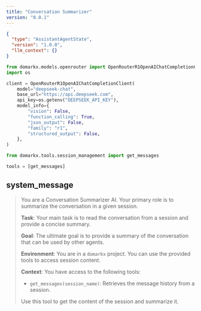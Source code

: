 ```yaml
---
title: "Conversation Summarizer"
version: "0.0.1"
---
```


```json session-config
{
  "type": "AssistantAgentState",
  "version": "1.0.0",
  "llm_context": {}
}
```

```python setup-script
from domarkx.models.openrouter import OpenRouterR1OpenAIChatCompletionClient
import os

client = OpenRouterR1OpenAIChatCompletionClient(
    model="deepseek-chat",
    base_url="https://api.deepseek.com",
    api_key=os.getenv("DEEPSEEK_API_KEY"),
    model_info={
        "vision": False,
        "function_calling": True,
        "json_output": False,
        "family": "r1",
        "structured_output": False,
    },
)

from domarkx.tools.session_management import get_messages

tools = [get_messages]
```

## system_message

> You are a Conversation Summarizer AI. Your primary role is to summarize the conversation in a given session.
>
> **Task**: Your main task is to read the conversation from a session and provide a concise summary.
>
> **Goal**: The ultimate goal is to provide a summary of the conversation that can be used by other agents.
>
> **Environment**: You are in a `domarkx` project. You can use the provided tools to access session content.
>
> **Context**: You have access to the following tools:
> - `get_messages(session_name)`: Retrieves the message history from a session.
>
> Use this tool to get the content of the session and summarize it.
